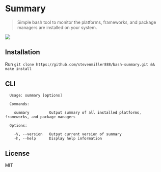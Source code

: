 # Summary

> Simple bash tool to monitor the platforms, frameworks, and package managers are installed on your system.

![](http://cl.ly/image/3l2v290s1g0O/Screen%20Shot%202015-02-15%20at%2010.44.09%20PM.png)

## Installation

Run `git clone https://github.com/stevenmiller888/bash-summary.git && make install`

## CLI

```
  Usage: summary [options]

  Commands:

    summary         Output summary of all installed platforms, frameworks, and package managers

  Options:

    -V, --version   Output current version of summary
    -h, --help      Display help information
```

## License

MIT
